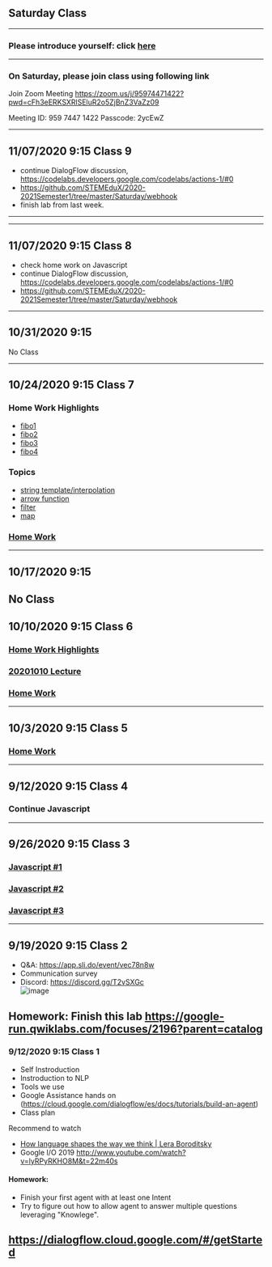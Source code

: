 ## Saturday Class 
---

### Please introduce yourself: click [here](https://flipgrid.com/85f3f2e7)
---
### On Saturday, please join class using following link

Join Zoom Meeting
https://zoom.us/j/95974471422?pwd=cFh3eERKSXRlSEluR2o5ZjBnZ3VaZz09

Meeting ID: 959 7447 1422
Passcode: 2ycEwZ

<!-- ---
## Join Wechat group
![image](https://user-images.githubusercontent.com/24532787/92997150-b8461200-f4d6-11ea-84cf-ab2c029c06cf.png)
-->

---
## 11/07/2020 9:15 Class 9
* continue DialogFlow discussion, https://codelabs.developers.google.com/codelabs/actions-1/#0
* https://github.com/STEMEduX/2020-2021Semester1/tree/master/Saturday/webhook
* finish lab from last week.
---

---
## 11/07/2020 9:15 Class 8
* check home work on Javascript
* continue DialogFlow discussion, https://codelabs.developers.google.com/codelabs/actions-1/#0
* https://github.com/STEMEduX/2020-2021Semester1/tree/master/Saturday/webhook
---

## 10/31/2020 9:15 
No Class

---
## 10/24/2020 9:15 Class 7
### Home Work Highlights
* [fibo1](https://github.com/STEMEduX/2020-2021Semester1/blob/master/Saturday/javascript/fibo1.js)
* [fibo2](https://github.com/STEMEduX/2020-2021Semester1/blob/master/Saturday/javascript/fibo2.js)
* [fibo3](https://github.com/STEMEduX/2020-2021Semester1/blob/master/Saturday/javascript/fibo3.js)
* [fibo4](https://github.com/STEMEduX/2020-2021Semester1/blob/master/Saturday/javascript/fibo4.js)

### Topics
* [string template/interpolation](https://github.com/STEMEduX/2020-2021Semester1/blob/master/Saturday/javascript/04-string-template.js)
* [arrow function](https://github.com/STEMEduX/2020-2021Semester1/blob/master/Saturday/javascript/05-arrow-function.js)
* [filter](https://github.com/STEMEduX/2020-2021Semester1/blob/master/Saturday/javascript/06-filter.js)
* [map](https://github.com/STEMEduX/2020-2021Semester1/blob/master/Saturday/javascript/04-string-template.js)
### [Home Work](https://github.com/STEMEduX/2020-2021Semester1/blob/master/Saturday/javascript/07-map.js) 

---
## 10/17/2020 9:15 
No Class
---
## 10/10/2020 9:15 Class 6
### [Home Work Highlights](https://github.com/STEMEduX/2020-2021Semester1/blob/master/Saturday/javascript/20201003_homework_highlights.md)
### [20201010 Lecture](https://github.com/STEMEduX/2020-2021Semester1/blob/master/Saturday/javascript/20201010.md)
### [Home Work](https://github.com/STEMEduX/2020-2021Semester1/blob/master/Saturday/javascript/20201010_homework.md)
---
## 10/3/2020 9:15 Class 5
### [Home Work](https://github.com/STEMEduX/2020-2021Semester1/blob/master/Saturday/javascript/homework_20201003.md)
---
## 9/12/2020 9:15 Class 4
### Continue Javascript 
---
## 9/26/2020 9:15 Class 3
### [Javascript #1](https://github.com/STEMEduX/2020-2021Semester1/blob/master/Saturday/javascript/01.md)    
### [Javascript #2](https://github.com/STEMEduX/2020-2021Semester1/blob/master/Saturday/javascript/02.md)  
### [Javascript #3](https://github.com/STEMEduX/2020-2021Semester1/blob/master/Saturday/javascript/03.md)  
--- 

## 9/19/2020 9:15 Class 2
* Q&A: https://app.sli.do/event/vec78n8w
* Communication survey
* Discord: https://discord.gg/T2vSXGc  
![image](https://user-images.githubusercontent.com/24532787/93668707-ec2fb300-fa53-11ea-8729-25d4a0784358.png)

Homework: 
Finish this lab https://google-run.qwiklabs.com/focuses/2196?parent=catalog
---

### 9/12/2020 9:15 Class 1
* Self Instroduction 
* Instroduction to NLP
* Tools we use
* Google Assistance hands on (https://cloud.google.com/dialogflow/es/docs/tutorials/build-an-agent)
* Class plan

Recommend to watch
* [How language shapes the way we think | Lera Boroditsky](https://youtu.be/RKK7wGAYP6k)
* Google I/O 2019 http://www.youtube.com/watch?v=lyRPyRKHO8M&t=22m40s

#### Homework: 
* Finish your first agent with at least one Intent
* Try to figure out how to allow agent to answer multiple questions leveraging "Knowlege". 

https://dialogflow.cloud.google.com/#/getStarted
---


